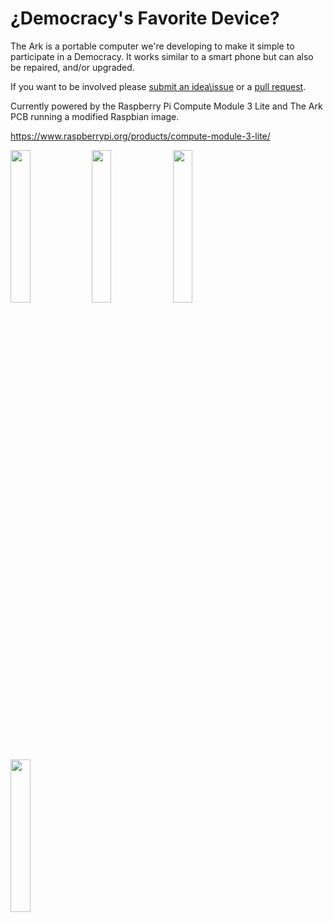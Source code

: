 # ¿Democracy's Favorite Device?

The Ark is a portable computer we're developing to make it simple to participate in a Democracy. 
 It works similar to a smart phone but can also be repaired, and/or upgraded.


 If you want to be involved please [submit an idea\issue](https://github.com/thearkadia/The_Ark/issues) or a [pull request](https://github.com/thearkadia/The_Ark/pulls).

Currently powered by the Raspberry Pi Compute Module 3 Lite and The Ark PCB running a modified Raspbian image.

https://www.raspberrypi.org/products/compute-module-3-lite/
 


<img src="https://github.com/thearkadia/The_Ark/blob/master/theark.jpg" width="25%" height="25%">
<img src="https://github.com/thearkadia/The_Ark/blob/master/thearkback.JPG" width="25%" height="25%">
<img src="https://github.com/thearkadia/The_Ark/blob/master/thearkvid.gif" width="25%" height="25%">
<img src="https://github.com/thearkadia/The_Ark/blob/master/Democracyappsubmit.gif" width="25%" height="25%">
